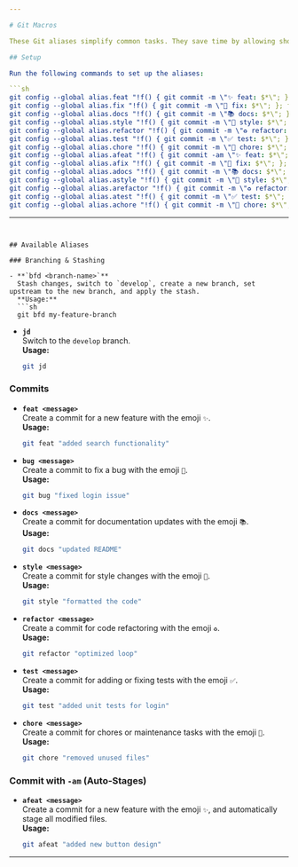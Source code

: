 ```yaml
---

# Git Macros

These Git aliases simplify common tasks. They save time by allowing shorthand commands for frequent actions like committing, branching, and pushing.

## Setup

Run the following commands to set up the aliases:

```sh
git config --global alias.feat "!f() { git commit -m \"✨ feat: $*\"; }; f"
git config --global alias.fix "!f() { git commit -m \"🐞 fix: $*\"; }; f"
git config --global alias.docs "!f() { git commit -m \"📚 docs: $*\"; }; f"
git config --global alias.style "!f() { git commit -m \"🎨 style: $*\"; }; f"
git config --global alias.refactor "!f() { git commit -m \"♻️ refactor: $*\"; }; f"
git config --global alias.test "!f() { git commit -m \"✅ test: $*\"; }; f"
git config --global alias.chore "!f() { git commit -m \"🧹 chore: $*\"; }; f"
git config --global alias.afeat "!f() { git commit -am \"✨ feat: $*\"; }; f"
git config --global alias.afix "!f() { git commit -m \"🐞 fix: $*\"; }; f"
git config --global alias.adocs "!f() { git commit -m \"📚 docs: $*\"; }; f"
git config --global alias.astyle "!f() { git commit -m \"🎨 style: $*\"; }; f"
git config --global alias.arefactor "!f() { git commit -m \"♻️ refactor: $*\"; }; f"
git config --global alias.atest "!f() { git commit -m \"✅ test: $*\"; }; f"
git config --global alias.achore "!f() { git commit -m \"🧹 chore: $*\"; }; f"
```

---
```


## Available Aliases

### Branching & Stashing

- **`bfd <branch-name>`**  
  Stash changes, switch to `develop`, create a new branch, set upstream to the new branch, and apply the stash.  
  **Usage:**  
  ```sh
  git bfd my-feature-branch
  ```

- **`jd`**  
  Switch to the `develop` branch.  
  **Usage:**  
  ```sh
  git jd
  ```

### Commits

- **`feat <message>`**  
  Create a commit for a new feature with the emoji `✨`.  
  **Usage:**  
  ```sh
  git feat "added search functionality"
  ```

- **`bug <message>`**  
  Create a commit to fix a bug with the emoji `🐛`.  
  **Usage:**  
  ```sh
  git bug "fixed login issue"
  ```

- **`docs <message>`**  
  Create a commit for documentation updates with the emoji `📚`.  
  **Usage:**  
  ```sh
  git docs "updated README"
  ```

- **`style <message>`**  
  Create a commit for style changes with the emoji `🎨`.  
  **Usage:**  
  ```sh
  git style "formatted the code"
  ```

- **`refactor <message>`**  
  Create a commit for code refactoring with the emoji `♻️`.  
  **Usage:**  
  ```sh
  git refactor "optimized loop"
  ```

- **`test <message>`**  
  Create a commit for adding or fixing tests with the emoji `✅`.  
  **Usage:**  
  ```sh
  git test "added unit tests for login"
  ```

- **`chore <message>`**  
  Create a commit for chores or maintenance tasks with the emoji `🧹`.  
  **Usage:**  
  ```sh
  git chore "removed unused files"
  ```

### Commit with `-am` (Auto-Stages)

- **`afeat <message>`**  
  Create a commit for a new feature with the emoji `✨`, and automatically stage all modified files.  
  **Usage:**  
  ```sh
  git afeat "added new button design"
  ```

---
